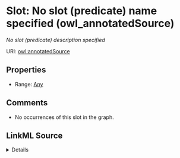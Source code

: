

# Slot: No slot (predicate) name specified (owl_annotatedSource)


_No slot (predicate) description specified_







URI: [owl:annotatedSource](http://www.w3.org/2002/07/owl#annotatedSource)



<!-- no inheritance hierarchy -->








## Properties

* Range: [Any](../classes/Any.md)





## Comments

* No occurrences of this slot in the graph.



## LinkML Source

<details>

```yaml
name: owl_annotatedSource
description: No slot (predicate) description specified
title: No slot (predicate) name specified
comments:
- No occurrences of this slot in the graph.
from_schema: sawgraph-kg
rank: 1000
slot_uri: owl:annotatedSource
alias: owl_annotatedSource
range: Any

```
</details>